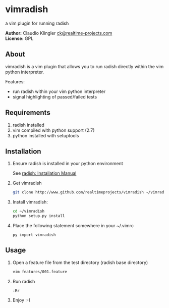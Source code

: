 # vimradish
a vim plugin for running radish

**Author:** Claudio Klingler <ck@realtime-projects.com><br />
**License:** GPL<br />

## About

vimradish is a vim plugin that allows you to run radish directly
within the vim python interpreter.

Features:

+ run radish within your vim python interpreter
+ signal highlighting of passed/failed tests

## Requirements

1. radish installed
2. vim compiled with python support (2.7)
3. python installed with setuptools

## Installation

1. Ensure radish is installed in your python environment

    See [radish: Installation Manual](https://github.com/timofurrer/radish/wiki/Installation)

2. Get vimradish

    ```bash
    git clone http://www.github.com/realtimeprojects/vimradish ~/vimradish
    ```

3. Install vimradish:

    ```bash
    cd ~/vimradish
    python setup.py install
    ```

4. Place the following statement somewhere in your ~/.vimrc

    ```vim
    py import vimradish
    ```

## Usage

1. Open a feature file from the test directory (radish base directory)

    ```bash
    vim features/001.feature
    ```

2. Run radish

    ```vim
    :Rr
    ```

3. Enjoy :-)
